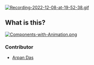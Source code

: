
[![Recording-2022-12-08-at-19-52-38.gif](https://i.postimg.cc/PJvxhKBL/Recording-2022-12-08-at-19-52-38.gif)](https://postimg.cc/0Kxx0G5x)

## What is this?
[![Components-with-Animation.png](https://i.postimg.cc/Hn5hwyj1/Components-with-Animation.png)](https://postimg.cc/dZs6vD85)




### Contributor

- [Arpan Das](https://github.com/adasarpan404)
